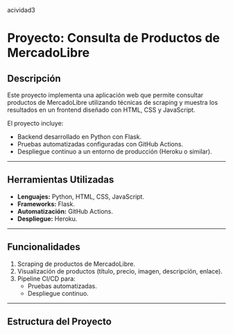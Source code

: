 acividad3

# Proyecto: Consulta de Productos de MercadoLibre

## Descripción
Este proyecto implementa una aplicación web que permite consultar productos de MercadoLibre utilizando técnicas de scraping y muestra los resultados en un frontend diseñado con HTML, CSS y JavaScript.

El proyecto incluye:
- Backend desarrollado en Python con Flask.
- Pruebas automatizadas configuradas con GitHub Actions.
- Despliegue continuo a un entorno de producción (Heroku o similar).

---

## Herramientas Utilizadas
- **Lenguajes:** Python, HTML, CSS, JavaScript.
- **Frameworks:** Flask.
- **Automatización:** GitHub Actions.
- **Despliegue:** Heroku.

---

## Funcionalidades
1. Scraping de productos de MercadoLibre.
2. Visualización de productos (título, precio, imagen, descripción, enlace).
3. Pipeline CI/CD para:
   - Pruebas automatizadas.
   - Despliegue continuo.

---

## Estructura del Proyecto

